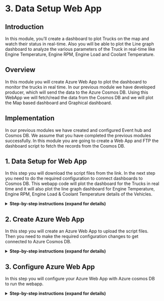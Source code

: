 
# 3. Data Setup Web App

## Introduction

In this module, you’ll create a dashboard to plot Trucks on the map and watch their status in real-time. Also you will be able to plot the Line graph dashboard to analyze the various parameters of the Truck in real-time like Engine Temperature, Engine RPM, Engine Load and Coolant Temperature.

## Overview

In this module you will create Azure Web App to plot the dashboard to monitor the trucks in real time. In our previous module we have developed producer, which will send the data to the Azure Cosmos DB. Using this WebApp we will fetch/read the data from the Cosmos DB and we will plot the Map based dashboard and Graphical dashboard. 


## Implementation

In our previous modules we have created and configured Event hub and Cosmos DB. We assume that you have completed the previous modules successfully. In this module you are going to create a Web App and FTP the dashboard script to fetch the records from the Cosmos DB.
  
## 1. Data Setup for Web App

In this step you will download the script files from the link. In the next step you need to do the required configuration to connect dashboards to Cosmos DB. This webapp code will plot the dashboard for the Trucks in real time and it will also plot the line graph dashboard for Engine Temperature, Engine RPM, Engine Load & Coolant Temperature details of the Vehicles.

<details>
<summary><strong>Step-by-step instructions (expand for details)</strong></summary><p>
 
1. Click the [link](https://github.com/iyyappan16/AzureHereMap/blob/master/3_Data_Setup_WebApp/FleetDashboard.zip) and download the zip file (fleetdashboard.zip). 

	
1. Save it in to your local machine.


</p></details>


## 2. Create Azure Web App

In this step you will create an Azure Web App to upload the script files. Then you need to make the required configuration changes to get connected to Azure Cosmos DB.

<details>
<summary><strong>Step-by-step instructions (expand for details)</strong></summary><p>
 
1. Go to **Azure Portal** home page.

1. Click **Create a Resource** on the top left. Enter **web app** in the search box to get the required resource type and hit Enter.

	  ![HERE Maps & Location Services Data Streams](../Images/0_WebAppSearch.png)

1. Select **Web App** from the search results and click **Create** button.

	  ![HERE Maps & Location Services Data Streams](../Images/1_WebAppSearchResult.png)
	
	
1. You need to provide some basic information for this App:
    1. Project details tab, select your **subscription** and the use the same **resource group** which you used in the previous modules.
    
    2. In the Instance details, the first box is the **name** of your app. Use unique and qualified name like **fleetdashboard**.
    
    3. Select **Run-Time Stack** as **Node 8.0** and select **Runtime** as **windows**
    
    4. Leave the other parameters as default.

1. Click on **Review & Create**, it will validate the details. 

	  ![HERE Maps & Location Services Data Streams](../Images/2_WebApp_Create.PNG)
		
1. Click on **Create**, it may take more than a minute for deployment to complete.
	
1. After successful deployment, Click on **Go to resource**.

	  ![HERE Maps & Location Services Data Streams](../Images/3_Goto_Resource.PNG)
	
			
1. In App service search bar type “Advanced Tools”.

1. Click on **Advanced Tool** under **Development Tools** section.


	![HERE Maps & Location Services Data Streams](../Images/5_KuduTool.PNG)
    
  
1. Click on **Go** -> it will open in a new tab.

1. In menu select **Zip Push Deploy** under **Tools**


	![HERE Maps & Location Services Data Streams](../Images/6_KuduTool_ZIP.png)
  

1. Browse to the directory where you have saved the downloaded zip file (fleetdashboard.zip) in step-1. 

1. Select the file and “drag and drop” into the “Kudu console” under /wwwroot path.


	![HERE Maps & Location Services Data Streams](../Images/7_KuduTool_ZIP_Upload.png)
  
1. Files will be extracted automatically, wait till extraction is 100% complete. 


	![HERE Maps & Location Services Data Streams](../Images/8_KuduTool_ZIP_Extracting.png)
    
1. Once extraction is completed, you will be able to see all the files and on the console you will get the log “Deployment Successful”

  	![HERE Maps & Location Services Data Streams](../Images/9_KuduTool_ZIP_Deploy_Success.png)

</p></details>


## 3. Configure Azure Web App

In this step you will configure your Azure Web App with Azure cosmos DB to run the webapp.

<details>
<summary><strong>Step-by-step instructions (expand for details)</strong></summary><p>

1. Now we are going to make configuration changes. We need to configure Azure Cosmos DB so that dashboard is able to read the data. 


1. Select the file **config.js** click the **Edit** icon (pen icon)

	![HERE Maps & Location Services Data Streams](../Images/10_EditConfigFile_Editor.png)


1. In **config.js** file find the variable **config.endpoint** & **config.primaryKey** and replace the value with **Cosmos DB URI & Cosmos DB PRIMARY KEY** value which you copied in the **module 1**.
  
1. Click on the **Save** button to save the file.

	![HERE Maps & Location Services Data Streams](../Images/11_ConfigFileEdit_Save.PNG)
  
 
1. Click on the **Script** to open the folder in the list.

	![HERE Maps & Location Services Data Streams](../Images/12_Script_Dashboard_Edit.png)
  
1. Now go to the file **truck_dashboard.js** click the **Edit** icon (pen icon).

	![HERE Maps & Location Services Data Streams](../Images/13_Script_Truck_Dashboard_Edit.png)
 
1. In **truck_dashboard.js** file find the variable **app_id** & **app_code** and replace the value with **HERE APP_ID** & **APP_CODE** value which you copied in the **module 1**.

  	![HERE Maps & Location Services Data Streams](../Images/14_Script_Truck_Dashboard_Save.png)

1. Click on **Save** button to save the file & Close the tab 

1. Go back to your Web App

1. In App service search bar type “Configuration” on the left hand navigation menu.

1. Click on “Configuration” under “Settings” section.

	![HERE Maps & Location Services Data Streams](../Images/0_Configuration_Setting.PNG)


1. Click on “New application setting”.

	![HERE Maps & Location Services Data Streams](../Images/1_Application_APP_Setting.PNG)
  
1. In “Add/Edit application setting” add in Name as “WEBSITE_NODE_DEFAULT_VERSION” and Value as “8.9.0”, then click “update”. Click on “save” button to save the changes.

            Name: WEBSITE_NODE_DEFAULT_VERSION
            Value: 8.9.0

	![HERE Maps & Location Services Data Streams](../Images/2_Application_NewAPP_Setting.PNG)
  
    
1. Click on overview tab, find **URL** to access your web app.
	
	![HERE Maps & Location Services Data Streams](../Images/4_OverviewTab.PNG)

1. Save the **URL** to access the dashboard, we will use the same in the next module.

		Eg: https://fleetdashboard.azurewebsites.net
  
	  
</p></details>




